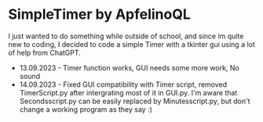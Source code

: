 # SimpleTimer by ApfelinoQL
I just wanted to do something while outside of school, and since im quite new to coding, I decided to code a simple Timer with a tkinter
gui using a lot of help from ChatGPT. 

- 13.09.2023 - Timer function works, GUI needs some more work, No sound 
- 14.09.2023 - Fixed GUI compatibility with Timer script, removed TimerScript.py after intergrating most of it in GUI.py. I'm aware that Secondsscript.py can be easily replaced by Minutesscript.py, but don't change a working program as they say :)

